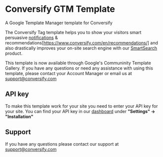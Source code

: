 # Conversify GTM Template
A Google Template Manager template for Conversify

The Conversify Tag template helps you to show your visitors smart persuasive [notifications](https://www.conversify.com/en/notifications/) & recommendations[https://www.conversify.com/en/recommendations/] and also drastically improves your on-site search engine with our [SmartSearch](https://www.conversify.com/en/smartsearch/) product.

This template is now available through Google's Communinity Template Gallery. If you have any questions or need any assistance with using this template, please contact your Account Manager or email us at support@conversify.com

## API key
To make this template work for your site you need to enter your API key for your site. You can find your API key in our [dashboard](https://dashboard.conversify.com) under **"Settings" -> "Installation"**

## Support
If you have any questions please contact our support at support@conversify.com
